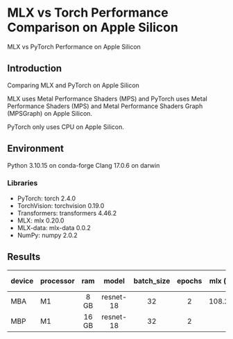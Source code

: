 # MLX vs Torch Performance Comparison on Apple Silicon
MLX vs PyTorch Performance on Apple Silicon

## Introduction

Comparing MLX and PyTorch on Apple Silicon

MLX uses Metal Performance Shaders (MPS) and PyTorch uses Metal Performance Shaders (MPS) and Metal Performance Shaders Graph (MPSGraph) on Apple Silicon.

PyTorch only uses CPU on Apple Silicon.

## Environment
Python 3.10.15 on conda-forge
Clang 17.0.6 on darwin

### Libraries
- PyTorch: torch 2.4.0
- TorchVision: torchvision 0.19.0
- Transformers: transformers 4.46.2
- MLX: mlx 0.20.0
- MLX-data: mlx-data 0.0.2
- NumPy: numpy 2.0.2

## Results
| device | processor | ram  | model     | batch_size | epochs | mlx (s) | torch (s) |
|:-------|:----------|:----:|:---------:|:----------:|:------:|:-------:|:---------:|
| MBA    | M1        | 8 GB | resnet-18 | 32         | 2      | 108.29  | 1176.04   |
| MBP    | M1        |16 GB | resnet-18 | 32         | 2      |         |           |